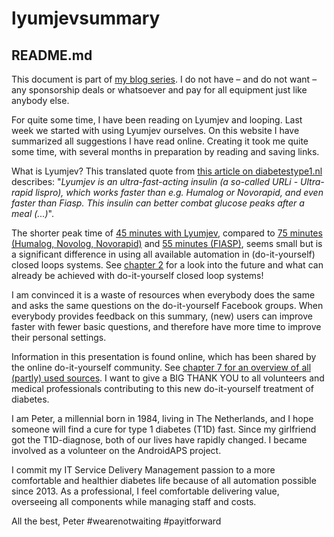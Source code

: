 # lyumjevsummary

## README.md
This document is part of <a href="https://petervanrijt.nl/category/diabetes/" target="_blank">my blog series</a>. I do not have – and do not want – any sponsorship deals or whatsoever and pay for all equipment just like anybody else. 

For quite some time, I have been reading on Lyumjev and looping. Last week we started with using Lyumjev ourselves. On this website I have summarized all suggestions I have read online. Creating it took me quite some time, with several months in preparation by reading and saving links.

What is Lyumjev? This translated quote from <a href="https://www.diabetestype1.nl/gesprekken/behandeling/718-wanneer-mogen-we-eindelijk-eens-lyumjev-insuline-gaan-gebruiken-in-nederland" target="_blank">this article on diabetestype1.nl</a> describes: "_Lyumjev is an ultra-fast-acting insulin (a so-called URLi - Ultra-rapid lispro), which works faster than e.g. Humalog or Novorapid, and even faster than Fiasp. This insulin can better combat glucose peaks after a meal (...)_". 

The shorter peak time of <a href="https://androidaps.readthedocs.io/en/latest/Configuration/Config-Builder.html#lyumjev" target="_blank">45 minutes with Lyumjev</a>, compared to <a href="https://androidaps.readthedocs.io/en/latest/Configuration/Config-Builder.html#rapid-acting-oref" target="_blank">75 minutes (Humalog, Novolog, Novorapid)</a> and <a href="https://androidaps.readthedocs.io/en/latest/Configuration/Config-Builder.html#ultra-rapid-oref" target="_blank">55 minutes (FIASP)</a>, seems small but is a significant difference in using all available automation in (do-it-yourself) closed loops systems. See <a href="#2-lowering-the-mental-burden">chapter 2</a> for a look into the future and what can already be achieved with do-it-yourself closed loop systems!

I am convinced it is a waste of resources when everybody does the same and asks the same questions on the do-it-yourself Facebook groups. When everybody provides feedback on this summary, (new) users can improve faster with fewer basic questions, and therefore have more time to improve their personal settings. 

Information in this presentation is found online, which has been shared by the online do-it-yourself community. See <a href="#7-overview-of-partly-used-sources">chapter 7 for an overview of all (partly) used sources</a>. I want to give a BIG THANK YOU to all volunteers and medical professionals contributing to this new do-it-yourself treatment of diabetes.

I am Peter, a millennial born in 1984, living in The Netherlands, and I hope someone will find a cure for type 1 diabetes (T1D) fast. Since my girlfriend got the T1D-diagnose, both of our lives have rapidly changed. I became involved as a volunteer on the AndroidAPS project. 

I commit my IT Service Delivery Management passion to a more comfortable and healthier diabetes life because of all automation possible since 2013. As a professional, I feel comfortable delivering value, overseeing all components while managing staff and costs.

All the best, 
Peter #wearenotwaiting #payitforward
